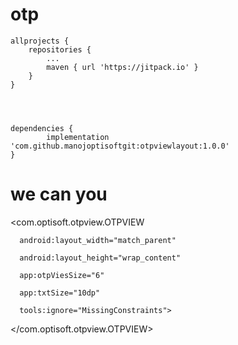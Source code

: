 # otp
	allprojects {
		repositories {
			...
			maven { url 'https://jitpack.io' }
		}
	}




	dependencies {
	        implementation 'com.github.manojoptisoftgit:otpviewlayout:1.0.0'
	}



 
 
 # we can you 
 
  <com.optisoft.otpview.OTPVIEW
  
      android:layout_width="match_parent"
      
      android:layout_height="wrap_content"
      
      app:otpViesSize="6"
      
      app:txtSize="10dp"
      
      tools:ignore="MissingConstraints">

  </com.optisoft.otpview.OTPVIEW>

